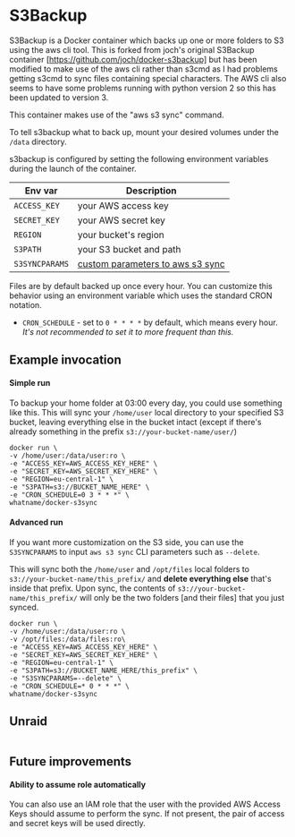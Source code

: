 # S3Backup

S3Backup is a Docker container which backs up one or more folders to S3 using
the aws cli tool. This is forked from joch's original S3Backup container
[https://github.com/joch/docker-s3backup] but has been modified to make use of the
aws cli rather than s3cmd as I had problems getting s3cmd to sync files containing
special characters. The AWS cli also seems to have some problems running with python
version 2 so this has been updated to version 3. 

This container makes use of the "aws s3 sync" command.

To tell s3backup what to back up, mount your desired volumes under the
`/data` directory.

s3backup is configured by setting the following environment variables during
the launch of the container.

Env var | Description
--- | ---
`ACCESS_KEY` | your AWS access key
`SECRET_KEY` | your AWS secret key
`REGION` | your bucket's region
`S3PATH` | your S3 bucket and path
`S3SYNCPARAMS` | [custom parameters to aws s3 sync](http://docs.aws.amazon.com/cli/latest/reference/s3/sync.html)

Files are by default backed up once every hour. You can customize this behavior
using an environment variable which uses the standard CRON notation.

- `CRON_SCHEDULE` - set to `0 * * * *` by default, which means every hour. *It's not recommended to set it to more frequent than this.*

## Example invocation

#### Simple run
To backup your home folder at 03:00 every day, you could use something like this. This will sync your `/home/user` local directory to your specified S3 bucket, leaving everything else in the bucket intact (except if there's already something in the prefix `s3://your-bucket-name/user/`)

```
docker run \
-v /home/user:/data/user:ro \
-e "ACCESS_KEY=AWS_ACCESS_KEY_HERE" \
-e "SECRET_KEY=AWS_SECRET_KEY_HERE" \
-e "REGION=eu-central-1" \
-e "S3PATH=s3://BUCKET_NAME_HERE" \
-e "CRON_SCHEDULE=0 3 * * *" \
whatname/docker-s3sync
```

#### Advanced run
If you want more customization on the S3 side, you can use the `S3SYNCPARAMS` to input `aws s3 sync` CLI parameters such as `--delete`.

This will sync both the `/home/user` and `/opt/files` local folders to `s3://your-bucket-name/this_prefix/` and **delete everything else** that's inside that prefix. Upon sync, the contents of `s3://your-bucket-name/this_prefix/` will only be the two folders [and their files] that you just synced.

```
docker run \
-v /home/user:/data/user:ro \
-v /opt/files:/data/files:ro\
-e "ACCESS_KEY=AWS_ACCESS_KEY_HERE" \
-e "SECRET_KEY=AWS_SECRET_KEY_HERE" \
-e "REGION=eu-central-1" \
-e "S3PATH=s3://BUCKET_NAME_HERE/this_prefix" \
-e "S3SYNCPARAMS=--delete" \
-e "CRON_SCHEDULE=* 0 * * *" \
whatname/docker-s3sync
```

## Unraid
```

```

## Future improvements
#### Ability to assume role automatically
You can also use an IAM role that the user with the provided AWS Access Keys should assume to perform the sync. If not present, the pair of access and secret keys will be used directly.